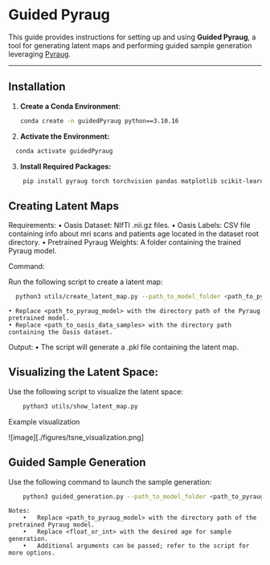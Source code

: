 # Guided Pyraug

This guide provides instructions for setting up and using **Guided Pyraug**, a tool for generating latent maps and performing guided sample generation leveraging [Pyraug](https://github.com/clementchadebec/pyraug).

---

## Installation

1. **Create a Conda Environment**:
   ```bash
   conda create -n guidedPyraug python==3.10.16
    ```
2. **Activate the Environment:**
```bash
  conda activate guidedPyraug
```
3.	**Install Required Packages:**

```bash
    pip install pyraug torch torchvision pandas matplotlib scikit-learn
```

## Creating Latent Maps

Requirements:
	•	Oasis Dataset: NIfTI .nii.gz files.
	•	Oasis Labels: CSV file containing info about mri scans and patients age located in the dataset root directory.
	•	Pretrained Pyraug Weights: A folder containing the trained Pyraug model.

Command:

Run the following script to create a latent map:

```bash
  python3 utils/create_latent_map.py --path_to_model_folder <path_to_pyraug_model> --volumes_folders <path_to_oasis_data_samples>
```

    • Replace <path_to_pyraug_model> with the directory path of the Pyraug pretrained model.
    • Replace <path_to_oasis_data_samples> with the directory path containing the Oasis dataset.

Output:
	•	The script will generate a .pkl file containing the latent map.

## Visualizing the Latent Space:

Use the following script to visualize the latent space:
``` bash
    python3 utils/show_latent_map.py
```
Example visualization 


![image][./figures/tsne_visualization.png]

## Guided Sample Generation

Use the following command to launch the sample generation:
``` bash
    python3 guided_generation.py --path_to_model_folder <path_to_pyraug_model> --desired_age <float_or_int>
``` 
``` 
Notes:
	•	Replace <path_to_pyraug_model> with the directory path of the pretrained Pyraug model.
	•	Replace <float_or_int> with the desired age for sample generation.
	•	Additional arguments can be passed; refer to the script for more options.
``` 
